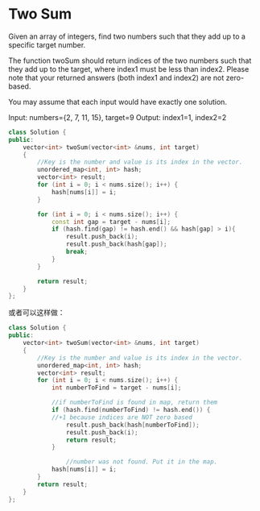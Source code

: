 # Two Sum

Given an array of integers, find two numbers such that they add up to a specific target number.

The function twoSum should return indices of the two numbers such that they add up to the target, where index1 must be less than index2. Please note that your returned answers (both index1 and index2) are not zero-based.

You may assume that each input would have exactly one solution.

Input: numbers={2, 7, 11, 15}, target=9
Output: index1=1, index2=2


```cpp
class Solution {
public:
    vector<int> twoSum(vector<int> &nums, int target)
    {
        //Key is the number and value is its index in the vector.
        unordered_map<int, int> hash;
        vector<int> result;
        for (int i = 0; i < nums.size(); i++) {
            hash[nums[i]] = i;
        }

        for (int i = 0; i < nums.size(); i++) {
            const int gap = target - nums[i];
            if (hash.find(gap) != hash.end() && hash[gap] > i){
                result.push_back(i);
                result.push_back(hash[gap]);
                break;
            }
        }

        return result;
    }
};
```

或者可以这样做：

```cpp
class Solution {
public:
    vector<int> twoSum(vector<int> &nums, int target)
    {
        //Key is the number and value is its index in the vector.
        unordered_map<int, int> hash;
        vector<int> result;
        for (int i = 0; i < nums.size(); i++) {
            int numberToFind = target - nums[i];

            //if numberToFind is found in map, return them
            if (hash.find(numberToFind) != hash.end()) {
            //+1 because indices are NOT zero based
                result.push_back(hash[numberToFind]);
                result.push_back(i);			
                return result;
            }

                //number was not found. Put it in the map.
            hash[nums[i]] = i;
        }
        return result;
    }
};
```
